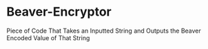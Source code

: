 # Beaver-Encryptor
Piece of Code That Takes an Inputted String and Outputs the Beaver Encoded Value of That String
